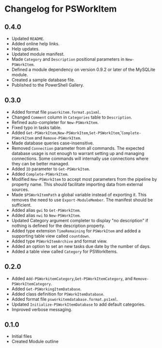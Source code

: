 # Changelog for PSWorkItem

## 0.4.0

+ Updated `README`.
+ Added online help links.
+ Help updates.
+ Updated module manifest.
+ Made `Category` and `Description` positional parameters in `New-PSWorkItem`.
+ Defined a module dependency on version 0.9.2 or later of the MySQLite module.
+ Created a sample database file.
+ Published to the PowerShell Gallery.

## 0.3.0

+ Added format file `psworkitem.format.ps1xml`.
+ Changed `Comment` column in `Categories` table to `Description`.
+ Refined auto-completer for `New-PSWorkItem`.
+ Fixed typo in tasks table.
+ Added `Get-PSWorkItem`,`New-PSWorkItem`,`Set-PSWorkItem`,'`Complete-PSWorkItem` and `Remove-PSWorkItem`.
+ Made database queries case-insensitive.
+ Removed `Connection` parameter from all commands. The expected database usage is not enough to warrant setting up and managing connections. Some commands will internally use connections where they can be better managed.
+ Added `ID` parameter to `Get-PSWorkItem`.
+ Added `Complete-PSWorkItem`.
+ Modified `New-PSWorkItem` to accept most parameters from the pipeline by property name. This should facilitate importing data from external sources.
+ Made `$PSWorkItemPath` a global variable instead of exporting it. This removes the need to use `Export-ModuleMember`. The manifest should be sufficient.
+ Added alias `gwi` to `Get-PSWorkItem`.
+ Added alias `nwi` to `New-PSWorkItem`.
+ Updated Category argument completer to display "no description" if nothing is defined for the description property.
+ Added type extension `TimeRemaining` for `PSWorkItem` and added a supporting table view called `countdown`.
+ Added type `PSWorkItemArchive` and format view.
+ Added an option to set an new tasks due date by the number of days.
+ Added a table view called `Category` for PSWorkItems.

## 0.2.0

+ Added `Add-PSWorkitemCategory`,`Get-PSWorkItemCategory`, and `Remove-PSWorkItemCategory`.
+ Added `Get-PSWorkingItemDatabase`.
+ Added class definition for `PSWorkItemDatabase`.
+ Added format file `psworkitemdatabase.format.ps1xml`.
+ Updated `Initialize-PSWorkItemDatabase` to add default categories.
+ Improved verbose messaging.

## 0.1.0

+ Initial files
+ Created Module outline
